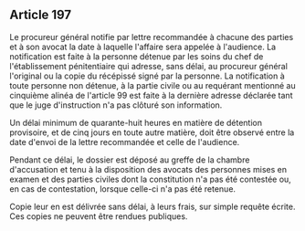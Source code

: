 Article 197
----
Le procureur général notifie par lettre recommandée à chacune des parties et à
son avocat la date à laquelle l'affaire sera appelée à l'audience. La
notification est faite à la personne détenue par les soins du chef de
l'établissement pénitentiaire qui adresse, sans délai, au procureur général
l'original ou la copie du récépissé signé par la personne. La notification à
toute personne non détenue, à la partie civile ou au requérant mentionné au
cinquième alinéa de l'article 99 est faite à la dernière adresse déclarée tant
que le juge d'instruction n'a pas clôturé son information.

Un délai minimum de quarante-huit heures en matière de détention provisoire, et
de cinq jours en toute autre matière, doit être observé entre la date d'envoi de
la lettre recommandée et celle de l'audience.

Pendant ce délai, le dossier est déposé au greffe de la chambre d'accusation et
tenu à la disposition des avocats des personnes mises en examen et des parties
civiles dont la constitution n'a pas été contestée ou, en cas de contestation,
lorsque celle-ci n'a pas été retenue.

Copie leur en est délivrée sans délai, à leurs frais, sur simple requête écrite.
Ces copies ne peuvent être rendues publiques.
